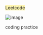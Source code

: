 <span style="background-color:#fff5b1"> Leetcode </span>

![image](https://github.com/minkyunglee1012/Leetcode/assets/156975194/5b0aae5e-e385-40ed-b083-d3f245191a0a)



coding practice


